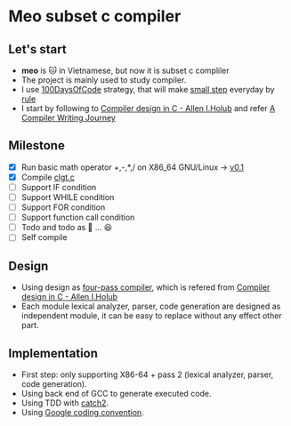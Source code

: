 # Meo subset c compiler

## Let's start
- **meo** is :cat: in Vietnamese, but now  it is subset c compliler
- The project is mainly used to study compiler.
- I use [100DaysOfCode](https://github.com/kallaway/100-days-of-code) strategy, that will make [small step](100days.md) everyday by [rule](https://github.com/kallaway/100-days-of-code/blob/master/rules.md)
- I start by following to [Compiler design in C - Allen I.Holub](https://holub.com/goodies/compiler/compilerDesignInC.pdf) and refer [A Compiler Writing Journey](https://github.com/DoctorWkt/acwj)

## Milestone
- [x] Run basic math operator +,-,*,/ on X86_64 GNU/Linux -> [v0.1](https://github.com/truongpt/meo/releases/tag/v0.1)
- [x] Compile [clgt.c](sample/clgt.c)
- [ ] Support IF condition
- [ ] Support WHILE condition
- [ ] Support FOR condition
- [ ] Support function call condition
- [ ] Todo and todo as :ocean: ... :satisfied:
- [ ] Self compile

## Design
- Using design as [four-pass compiler](system_struct.png), which is refered from [Compiler design in C - Allen I.Holub](https://holub.com/goodies/compiler/compilerDesignInC.pdf)
- Each module lexical analyzer, parser, code generation are designed as independent module, it can be easy to replace without any effect other part.

## Implementation
- First step: only supporting X86-64 + pass 2 (lexical analyzer, parser, code generation).
- Using back end of GCC to generate executed code.
- Using TDD with [catch2](https://github.com/catchorg/Catch2).
- Using [Google coding convention](https://google.github.io/styleguide/cppguide.html).
